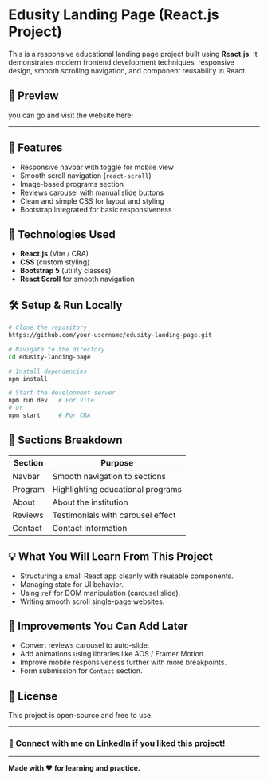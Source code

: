 # Edusity Landing Page (React.js Project)

This is a responsive educational landing page project built using **React.js**. It demonstrates modern frontend development techniques, responsive design, smooth scrolling navigation, and component reusability in React.

## 📸 Preview  

you can go and visit the website here:

---

## 🚀 Features
* Responsive navbar with toggle for mobile view
* Smooth scroll navigation (`react-scroll`)
* Image-based programs section
* Reviews carousel with manual slide buttons
* Clean and simple CSS for layout and styling
* Bootstrap integrated for basic responsiveness

## 🔧 Technologies Used

* **React.js** (Vite / CRA)
* **CSS** (custom styling)
* **Bootstrap 5** (utility classes)
* **React Scroll** for smooth navigation

## 🛠️ Setup & Run Locally

```bash
# Clone the repository
https://github.com/your-username/edusity-landing-page.git

# Navigate to the directory
cd edusity-landing-page

# Install dependencies
npm install

# Start the development server
npm run dev   # For Vite
# or
npm start     # For CRA
```

## 🎯 Sections Breakdown

| Section | Purpose                           |
| ------- | --------------------------------- |
| Navbar  | Smooth navigation to sections     |
| Program | Highlighting educational programs |
| About   | About the institution             |
| Reviews | Testimonials with carousel effect |
| Contact | Contact information               |

## 💡 What You Will Learn From This Project

* Structuring a small React app cleanly with reusable components.
* Managing state for UI behavior.
* Using `ref` for DOM manipulation (carousel slide).
* Writing smooth scroll single-page websites.

## 📌 Improvements You Can Add Later

* Convert reviews carousel to auto-slide.
* Add animations using libraries like AOS / Framer Motion.
* Improve mobile responsiveness further with more breakpoints.
* Form submission for `Contact` section.

## 📃 License

This project is open-source and free to use.

---

### 🔗 Connect with me on [LinkedIn](https://www.linkedin.com) if you liked this project!

---

**Made with ❤️ for learning and practice.**
